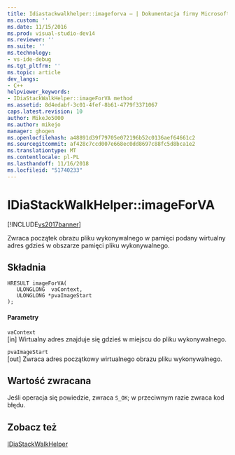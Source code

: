```yaml
---
title: Idiastackwalkhelper::imageforva — | Dokumentacja firmy Microsoft
ms.custom: ''
ms.date: 11/15/2016
ms.prod: visual-studio-dev14
ms.reviewer: ''
ms.suite: ''
ms.technology:
- vs-ide-debug
ms.tgt_pltfrm: ''
ms.topic: article
dev_langs:
- C++
helpviewer_keywords:
- IDiaStackWalkHelper::imageForVA method
ms.assetid: 8d4edabf-3c01-4fef-8b61-4779f3371067
caps.latest.revision: 10
author: MikeJo5000
ms.author: mikejo
manager: ghogen
ms.openlocfilehash: a48891d39f79705e072196b52c0136aef64661c2
ms.sourcegitcommit: af428c7ccd007e668ec0dd8697c88fc5d8bca1e2
ms.translationtype: MT
ms.contentlocale: pl-PL
ms.lasthandoff: 11/16/2018
ms.locfileid: "51740233"
---
```

# <a name="idiastackwalkhelperimageforva"></a>IDiaStackWalkHelper::imageForVA
[!INCLUDE[vs2017banner](../../includes/vs2017banner.md)]

Zwraca początek obrazu pliku wykonywalnego w pamięci podany wirtualny adres gdzieś w obszarze pamięci pliku wykonywalnego.  
  
## <a name="syntax"></a>Składnia  
  
```cpp#  
HRESULT imageForVA(  
   ULONGLONG  vaContext,  
   ULONGLONG *pvaImageStart  
);  
```  
  
#### <a name="parameters"></a>Parametry  
 `vaContext`  
 [in] Wirtualny adres znajduje się gdzieś w miejscu do pliku wykonywalnego.  
  
 `pvaImageStart`  
 [out] Zwraca adres początkowy wirtualnego obrazu pliku wykonywalnego.  
  
## <a name="return-value"></a>Wartość zwracana  
 Jeśli operacja się powiedzie, zwraca `S_OK`; w przeciwnym razie zwraca kod błędu.  
  
## <a name="see-also"></a>Zobacz też  
 [IDiaStackWalkHelper](../../debugger/debug-interface-access/idiastackwalkhelper.md)



